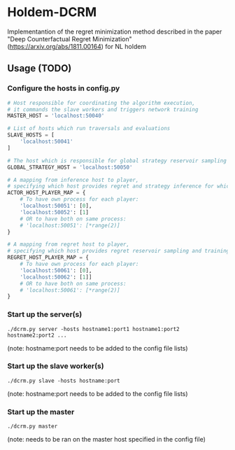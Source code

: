 # Holdem-DCRM

Implementantion of the regret minimization method described in the paper "Deep Counterfactual Regret Minimization" (https://arxiv.org/abs/1811.00164) for NL holdem

## Usage (TODO)
### Configure the hosts in config.py
```python
# Host responsible for coordinating the algorithm execution, 
# it commands the slave workers and triggers network training
MASTER_HOST = 'localhost:50040'

# List of hosts which run traversals and evaluations
SLAVE_HOSTS = [
    'localhost:50041'
]

# The host which is responsible for global strategy reservoir sampling and training 
GLOBAL_STRATEGY_HOST = 'localhost:50050'

# A mapping from inference host to player, 
# specifying which host provides regret and strategy inference for which player(s)
ACTOR_HOST_PLAYER_MAP = {
    # To have own process for each player:
    'localhost:50051': [0],
    'localhost:50052': [1]
    # OR to have both on same process:
    # 'localhost:50051': [*range(2)]
}

# A mapping from regret host to player, 
# specifying which host provides regret reservoir sampling and training to which player(s)
REGRET_HOST_PLAYER_MAP = {
    # To have own process for each player:
    'localhost:50061': [0],
    'localhost:50062': [1]]
    # OR to have both on same process:
    # 'localhost:50061': [*range(2)]
}
```
### Start up the server(s)
```shell
./dcrm.py server -hosts hostname1:port1 hostname1:port2 hostname2:port2 ...
```
(note: hostname:port needs to be added to the config file lists)
### Start up the slave worker(s)
```shell
./dcrm.py slave -hosts hostname:port
```
(note: hostname:port needs to be added to the config file lists)
### Start up the master 
```shell
./dcrm.py master
```
(note: needs to be ran on the master host specified in the config file)
